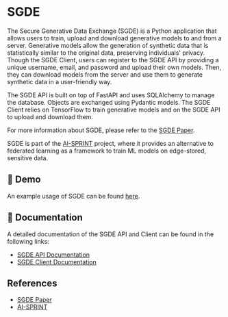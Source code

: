 # SGDE

The Secure Generative Data Exchange (SGDE) is a Python application that allows users to train, upload and download generative models to and from a server.
Generative models allow the generation of synthetic data that is statistically similar to the original data, preserving individuals' privacy.
Though the SGDE Client, users can register to the SGDE API by providing a unique username, email, and password and upload their own models.
Then, they can download models from the server and use them to generate synthetic data in a user-friendly way.

The SGDE API is built on top of FastAPI and uses SQLAlchemy to manage the database. Objects are exchanged using Pydantic models.
The SGDE Client relies on TensorFlow to train generative models and on the SGDE API to upload and download them.

For more information about SGDE, please refer to the [SGDE Paper](https://arxiv.org/abs/2109.12062).

SGDE is part of the [AI-SPRINT](https://www.ai-sprint-project.eu/) project, where it provides an alternative to federated learning as a framework to train ML models on edge-stored, sensitive data.

## 🚀 Demo

An example usage of SGDE can be found [here](https://github.com/archettialberto/AI-SPRINT-SGDE/blob/main/sgde_demo.ipynb).

## 📖 Documentation

A detailed documentation of the SGDE API and Client can be found in the following links:
* [SGDE API Documentation](https://github.com/archettialberto/AI-SPRINT-SGDE/blob/main/sgde_api/README.md)
* [SGDE Client Documentation](https://github.com/archettialberto/AI-SPRINT-SGDE/blob/main/sgde_client/README.md)


## References

- [SGDE Paper](https://arxiv.org/abs/2109.12062)
- [AI-SPRINT](https://www.ai-sprint-project.eu/)
